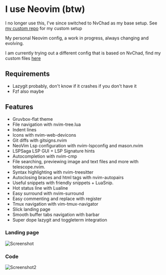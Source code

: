 # I use Neovim (btw)

I no longer use this, I've since switched to NvChad as my base setup. See [my custom repo](https://github.com/IsakLarsson/nvchad-custom) for my custom setup

My personal Neovim config, a work in progress, always changing and evolving.

I am currently trying out a different config that is based on NvChad, find my custom files [here](https://github.com/IsakLarsson/nvchad-custom)

## Requirements

- Lazygit probably, don't know if it crashes if you don't have it
- Fzf also maybe

## Features

- Gruvbox-flat theme
- File navigation with nvim-tree.lua
- Indent lines
- Icons with nvim-web-devicons
- Git diffs with gitsigns.nvim
- NeoVim Lsp configuration with nvim-lspconfig and mason.nvim
- LSPSaga LSP GUI + LSP Signature hints
- Autocompletion with nvim-cmp
- File searching, previewing image and text files and more with telescope.nvim.
- Syntax highlighting with nvim-treesitter
- Autoclosing braces and html tags with nvim-autopairs
- Useful snippets with friendly snippets + LuaSnip.
- Hot status line with Lualine
- Easy surround with nvim-surround
- Easy commenting and replace with register
- Tmux navigation with vim-tmux-navigator
- Slick landing page
- Smooth buffer tabs navigation with barbar
- Super dope lazygit and toggleterm integration

### Landing page

![Screenshot](https://i.ibb.co/kMFvyqX/Landing.png)

### Code

![Screenshot2](https://i.ibb.co/k4S8s4B/Code.png)
